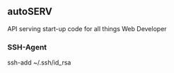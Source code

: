 ## autoSERV
API serving start-up code for all things Web Developer 

### SSH-Agent 
ssh-add ~/.ssh/id_rsa 
